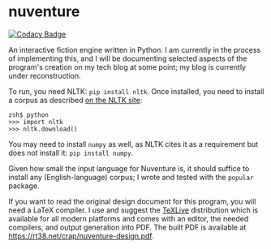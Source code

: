 # nuventure

[![Codacy Badge](https://api.codacy.com/project/badge/Grade/7edeaead0a114735b54bd55d83a6ac86)](https://app.codacy.com/gh/tnwae/nuventure?utm_source=github.com&utm_medium=referral&utm_content=tnwae/nuventure&utm_campaign=Badge_Grade_Settings)

An interactive fiction engine written in Python.  I am currently in the
process of implementing this, and I will be documenting selected aspects
of the program's creation on my tech blog at some point; my blog is currently
under reconstruction.

To run, you need NLTK: `pip install nltk`.  Once installed, you need to
install a corpus as described [on the NLTK site][0]:

```
zsh$ python
>>> import nltk
>>> nltk.download()
```

You may need to install `numpy` as well, as NLTK cites it as a requirement
but does not install it: `pip install numpy`.

Given how small the input language for Nuventure is, it should suffice
to install any (English-language) corpus; I wrote and tested with the
`popular` package.

If you want to read the original design document for this program, you will
need a LaTeX compiler.  I use and suggest the [TeXLive][0] distribution
which is available for all modern platforms and comes with an editor, the
needed compilers, and output generation into PDF.  The built PDF is
available at <https://rt38.net/crap/nuventure-design.pdf>.

[0]: https://nltk.org
